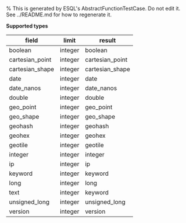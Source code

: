 % This is generated by ESQL's AbstractFunctionTestCase. Do not edit it. See ../README.md for how to regenerate it.

**Supported types**

| field | limit | result |
| --- | --- | --- |
| boolean | integer | boolean |
| cartesian_point | integer | cartesian_point |
| cartesian_shape | integer | cartesian_shape |
| date | integer | date |
| date_nanos | integer | date_nanos |
| double | integer | double |
| geo_point | integer | geo_point |
| geo_shape | integer | geo_shape |
| geohash | integer | geohash |
| geohex | integer | geohex |
| geotile | integer | geotile |
| integer | integer | integer |
| ip | integer | ip |
| keyword | integer | keyword |
| long | integer | long |
| text | integer | keyword |
| unsigned_long | integer | unsigned_long |
| version | integer | version |

